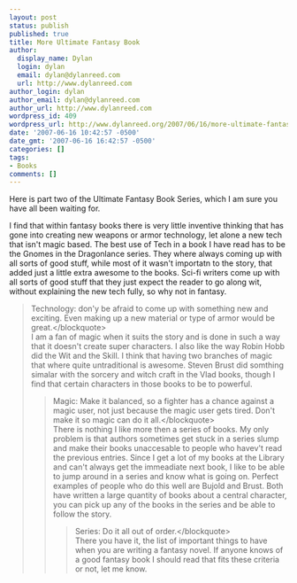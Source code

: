 ```yaml
---
layout: post
status: publish
published: true
title: More Ultimate Fantasy Book
author:
  display_name: Dylan
  login: dylan
  email: dylan@dylanreed.com
  url: http://www.dylanreed.com
author_login: dylan
author_email: dylan@dylanreed.com
author_url: http://www.dylanreed.com
wordpress_id: 409
wordpress_url: http://www.dylanreed.org/2007/06/16/more-ultimate-fantasy-book/
date: '2007-06-16 10:42:57 -0500'
date_gmt: '2007-06-16 16:42:57 -0500'
categories: []
tags:
- Books
comments: []
---
```

<p>Here is part two of the Ultimate Fantasy Book Series, which I am sure you have all been waiting for.</p>
<p>I find that within fantasy books there is very little inventive thinking that has gone into creating new weapons or armor technology, let alone a new tech that isn't magic based. The best use of Tech in a book I have read has to be the Gnomes in the Dragonlance series. They where always coming up with all sorts of good stuff, while most of it wasn't importatn to the story, that added just a little extra awesome to the books. Sci-fi writers come up with all sorts of good stuff that they just expect the reader to go along wit, without explaining the new tech fully, so why not in fantasy.</p>
<blockquote><p>Technology: don'y be afraid to come up with something new and exciting. Even making up a new material or type of armor would be great.<&#47;blockquote><br />
I am a fan of magic when it suits the story and is done in such a way that it doesn't create super characters. I also like the way Robin Hobb did the Wit and the Skill. I think that having two branches of magic that where quite untraditional is awesome. Steven Brust did somthing simalar with the sorcery and witch craft in the Vlad books, though I find that certain characters in those books to be to powerful.</p>
<blockquote><p>Magic: Make it balanced, so a fighter has a chance against a magic user, not just because the magic user gets tired. Don't make it so magic can do it all.<&#47;blockquote><br />
There is nothing I like more then a series of books. My only problem is that authors sometimes get stuck in a series slump and make their books unaccesable to people who havev't read the previous entries. Since I get a lot of my books at the Library and can't always get the immeadiate next book, I like to be able to jump around in a series and know what is going on. Perfect examples of people who do this well are Bujold and Brust. Both have written a large quantity of books about a central character, you can pick up any of the books in the series and be able to follow the story.</p>
<blockquote><p>Series: Do it all out of order.<&#47;blockquote><br />
There you have it, the list of important things to have when you are writing a fantasy novel. If anyone knows of a good fantasy book I should read that fits these criteria or not, let me know.</p>
<p><!--adsense#text--></p>
